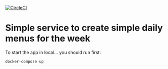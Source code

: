 [![CircleCI](https://circleci.com/gh/vetusbs/weeku/tree/master.svg?style=svg&circle-token=a950ff9c43214f613df61ba9892541963de1bc0d)](https://circleci.com/gh/vetusbs/weeku/tree/master)

# Simple service to create simple daily menus for the week

To start the app in local... you should run first:
```
docker-compose up
```
